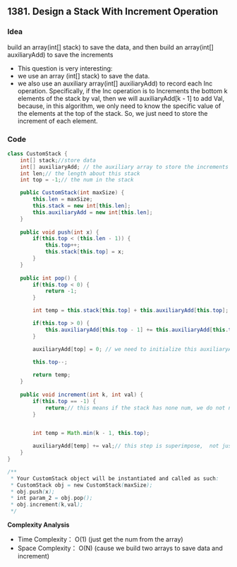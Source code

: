 ## 1381. Design a Stack With Increment Operation

### Idea

build an array(int[] stack) to save the data, and then build an array(int[] auxiliaryAdd) to save the increments
- This question is very interesting: 
- we use an array (int[] stack) to save the data. 
- we also use an auxiliary array(int[] auxiliaryAdd) to record each Inc operation. Specifically, if the Inc operation is to Increments the bottom k elements of the stack by val, then we will auxiliaryAdd[k - 1] to add Val, because, in this algorithm, we only need to know the specific value of the elements at the top of the stack. So, we just need to store the increment of each element. 

### Code


```java
class CustomStack {
    int[] stack;//store data
    int[] auxiliaryAdd; // the auxiliary array to store the increments
    int len;// the length about this stack
    int top = -1;// the num in the stack

    public CustomStack(int maxSize) {
        this.len = maxSize;
        this.stack = new int[this.len];
        this.auxiliaryAdd = new int[this.len];
    }
    
    public void push(int x) {
        if(this.top < (this.len - 1)) {
            this.top++;
            this.stack[this.top] = x;         
        }
    }
    
    public int pop() {
        if(this.top < 0) {
            return -1;
        }

        int temp = this.stack[this.top] + this.auxiliaryAdd[this.top];

        if(this.top > 0) {
            this.auxiliaryAdd[this.top - 1] += this.auxiliaryAdd[this.top]; //superimpose the previous increase
        }

        auxiliaryAdd[top] = 0; // we need to initialize this auxiliaryAdd[top] !!!!!!
 
        this.top--;

        return temp;
    }
    
    public void increment(int k, int val) {
        if(this.top == -1) {
            return;// this means if the stack has none num, we do not need to do anything
        }


        int temp = Math.min(k - 1, this.top);

        auxiliaryAdd[temp] += val;// this step is superimpose,  not just auxiliaryAdd[temp] = val; !!!
    }
}

/**
 * Your CustomStack object will be instantiated and called as such:
 * CustomStack obj = new CustomStack(maxSize);
 * obj.push(x);
 * int param_2 = obj.pop();
 * obj.increment(k,val);
 */


```

**Complexity Analysis**
- Time Complexity： O(1)  (just get the num from the array)
- Space Complexity： O(N) (cause we build two arrays to save data and increment)
